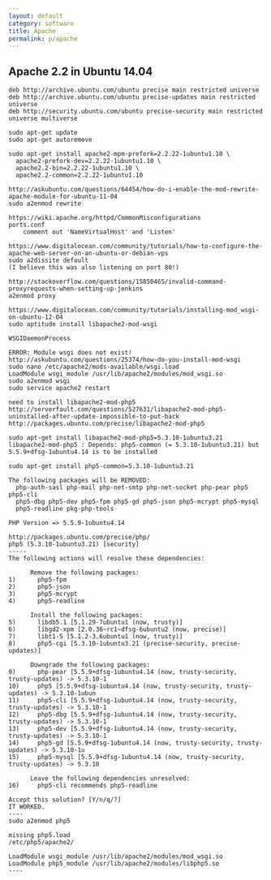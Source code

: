 ```yaml
---
layout: default
category: software
title: Apache
permalink: p/apache
---
```



Apache 2.2 in Ubuntu 14.04
--------------------------

    deb http://archive.ubuntu.com/ubuntu precise main restricted universe
    deb http://archive.ubuntu.com/ubuntu precise-updates main restricted universe
    deb http://security.ubuntu.com/ubuntu precise-security main restricted universe multiverse

    sudo apt-get update
    sudo apt-get autoremove

    sudo apt-get install apache2-mpm-prefork=2.2.22-1ubuntu1.10 \
      apache2-prefork-dev=2.2.22-1ubuntu1.10 \
      apache2.2-bin=2.2.22-1ubuntu1.10 \
      apache2.2-common=2.2.22-1ubuntu1.10

    http://askubuntu.com/questions/64454/how-do-i-enable-the-mod-rewrite-apache-module-for-ubuntu-11-04
    sudo a2enmod rewrite

    https://wiki.apache.org/httpd/CommonMisconfigurations
    ports.conf
        comment out 'NameVirtualHost' and 'Listen'

    https://www.digitalocean.com/community/tutorials/how-to-configure-the-apache-web-server-on-an-ubuntu-or-debian-vps
    sudo a2dissite default
    (I believe this was also listening on port 80!)

    http://stackoverflow.com/questions/15850465/invalid-command-proxyrequests-when-setting-up-jenkins
    a2enmod proxy

    https://www.digitalocean.com/community/tutorials/installing-mod_wsgi-on-ubuntu-12-04
    sudo aptitude install libapache2-mod-wsgi

    WSGIDaemonProcess

    ERROR: Module wsgi does not exist!
    http://askubuntu.com/questions/25374/how-do-you-install-mod-wsgi
    sudo nano /etc/apache2/mods-available/wsgi.load
    LoadModule wsgi_module /usr/lib/apache2/modules/mod_wsgi.so
    sudo a2enmod wsgi
    sudo service apache2 restart

    need to install libapache2-mod-php5
    http://serverfault.com/questions/527631/libapache2-mod-php5-uninstalled-after-update-impossible-to-put-back
    http://packages.ubuntu.com/precise/libapache2-mod-php5

    sudo apt-get install libapache2-mod-php5=5.3.10-1ubuntu3.21
    libapache2-mod-php5 : Depends: php5-common (= 5.3.10-1ubuntu3.21) but 5.5.9+dfsg-1ubuntu4.14 is to be installed

    sudo apt-get install php5-common=5.3.10-1ubuntu3.21

    The following packages will be REMOVED:
      php-auth-sasl php-mail php-net-smtp php-net-socket php-pear php5 php5-cli
      php5-dbg php5-dev php5-fpm php5-gd php5-json php5-mcrypt php5-mysql
      php5-readline pkg-php-tools

    PHP Version => 5.5.9-1ubuntu4.14

    http://packages.ubuntu.com/precise/php/
    php5 (5.3.10-1ubuntu3.21) [security]
    -----
    The following actions will resolve these dependencies:

          Remove the following packages:
    1)      php5-fpm
    2)      php5-json
    3)      php5-mcrypt
    4)      php5-readline

          Install the following packages:
    5)      libdb5.1 [5.1.29-7ubuntu1 (now, trusty)]
    6)      libgd2-xpm [2.0.36~rc1~dfsg-6ubuntu2 (now, precise)]
    7)      libt1-5 [5.1.2-3.6ubuntu1 (now, trusty)]
    8)      php5-cgi [5.3.10-1ubuntu3.21 (precise-security, precise-updates)]

          Downgrade the following packages:
    9)      php-pear [5.5.9+dfsg-1ubuntu4.14 (now, trusty-security, trusty-updates) -> 5.3.10-1
    10)     php5 [5.5.9+dfsg-1ubuntu4.14 (now, trusty-security, trusty-updates) -> 5.3.10-1ubun
    11)     php5-cli [5.5.9+dfsg-1ubuntu4.14 (now, trusty-security, trusty-updates) -> 5.3.10-1
    12)     php5-dbg [5.5.9+dfsg-1ubuntu4.14 (now, trusty-security, trusty-updates) -> 5.3.10-1
    13)     php5-dev [5.5.9+dfsg-1ubuntu4.14 (now, trusty-security, trusty-updates) -> 5.3.10-1
    14)     php5-gd [5.5.9+dfsg-1ubuntu4.14 (now, trusty-security, trusty-updates) -> 5.3.10-1u
    15)     php5-mysql [5.5.9+dfsg-1ubuntu4.14 (now, trusty-security, trusty-updates) -> 5.3.10

          Leave the following dependencies unresolved:
    16)     php5-cli recommends php5-readline

    Accept this solution? [Y/n/q/?]
    IT WORKED.
    ----
    sudo a2enmod php5

    missing php5.load
    /etc/php5/apache2/

    LoadModule wsgi_module /usr/lib/apache2/modules/mod_wsgi.so
    LoadModule php5_module /usr/lib/apache2/modules/libphp5.so
    ----
